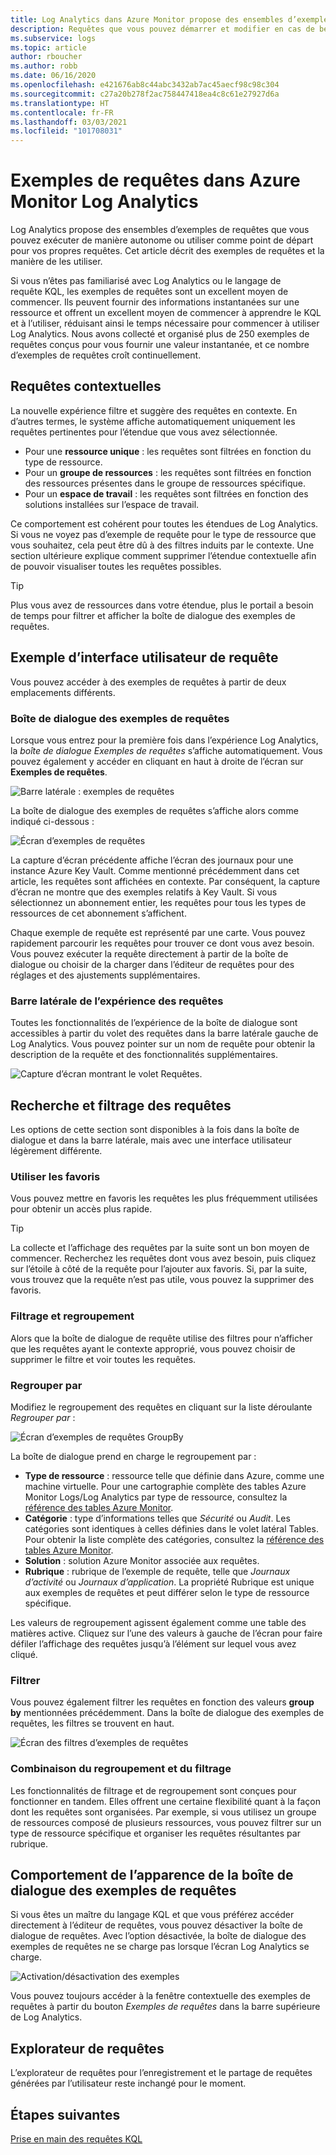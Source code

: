 ```yaml
---
title: Log Analytics dans Azure Monitor propose des ensembles d’exemples de requêtes que vous pouvez exécuter de manière autonome ou utiliser comme point de départ pour vos propres requêtes.
description: Requêtes que vous pouvez démarrer et modifier en cas de besoin
ms.subservice: logs
ms.topic: article
author: rboucher
ms.author: robb
ms.date: 06/16/2020
ms.openlocfilehash: e421676ab8c44abc3432ab7ac45aecf98c98c304
ms.sourcegitcommit: c27a20b278f2ac758447418ea4c8c61e27927d6a
ms.translationtype: HT
ms.contentlocale: fr-FR
ms.lasthandoff: 03/03/2021
ms.locfileid: "101708031"
---
```

# <a name="example-queries-in-azure-monitor-log-analytics"></a>Exemples de requêtes dans Azure Monitor Log Analytics
Log Analytics propose des ensembles d’exemples de requêtes que vous pouvez exécuter de manière autonome ou utiliser comme point de départ pour vos propres requêtes. Cet article décrit des exemples de requêtes et la manière de les utiliser.

Si vous n’êtes pas familiarisé avec Log Analytics ou le langage de requête KQL, les exemples de requêtes sont un excellent moyen de commencer. Ils peuvent fournir des informations instantanées sur une ressource et offrent un excellent moyen de commencer à apprendre le KQL et à l’utiliser, réduisant ainsi le temps nécessaire pour commencer à utiliser Log Analytics. Nous avons collecté et organisé plus de 250 exemples de requêtes conçus pour vous fournir une valeur instantanée, et ce nombre d’exemples de requêtes croît continuellement.

## <a name="in-context-queries"></a>Requêtes contextuelles

La nouvelle expérience filtre et suggère des requêtes en contexte. En d’autres termes, le système affiche automatiquement uniquement les requêtes pertinentes pour l’étendue que vous avez sélectionnée.

- Pour une **ressource unique** : les requêtes sont filtrées en fonction du type de ressource.
- Pour un **groupe de ressources** : les requêtes sont filtrées en fonction des ressources présentes dans le groupe de ressources spécifique.
- Pour un **espace de travail** : les requêtes sont filtrées en fonction des solutions installées sur l’espace de travail.

Ce comportement est cohérent pour toutes les étendues de Log Analytics. Si vous ne voyez pas d’exemple de requête pour le type de ressource que vous souhaitez, cela peut être dû à des filtres induits par le contexte. Une section ultérieure explique comment supprimer l’étendue contextuelle afin de pouvoir visualiser toutes les requêtes possibles.

> [!TIP]
> Plus vous avez de ressources dans votre étendue, plus le portail a besoin de temps pour filtrer et afficher la boîte de dialogue des exemples de requêtes.

## <a name="example-query-user-interface"></a>Exemple d’interface utilisateur de requête

Vous pouvez accéder à des exemples de requêtes à partir de deux emplacements différents.

### <a name="example-query-dialog"></a>Boîte de dialogue des exemples de requêtes

Lorsque vous entrez pour la première fois dans l’expérience Log Analytics, la *boîte de dialogue Exemples de requêtes* s’affiche automatiquement.  Vous pouvez également y accéder en cliquant en haut à droite de l’écran sur **Exemples de requêtes**.

![Barre latérale : exemples de requêtes](media/example-queries/sidebar-2.png)

La boîte de dialogue des exemples de requêtes s’affiche alors comme indiqué ci-dessous :  

![Écran d’exemples de requêtes](media/example-queries/example-query-start.png)

La capture d’écran précédente affiche l’écran des journaux pour une instance Azure Key Vault. Comme mentionné précédemment dans cet article, les requêtes sont affichées en contexte.  Par conséquent, la capture d’écran ne montre que des exemples relatifs à Key Vault. Si vous sélectionnez un abonnement entier, les requêtes pour tous les types de ressources de cet abonnement s’affichent.  

Chaque exemple de requête est représenté par une carte. Vous pouvez rapidement parcourir les requêtes pour trouver ce dont vous avez besoin. Vous pouvez exécuter la requête directement à partir de la boîte de dialogue ou choisir de la charger dans l’éditeur de requêtes pour des réglages et des ajustements supplémentaires.

### <a name="sidebar-query-experience"></a>Barre latérale de l’expérience des requêtes

Toutes les fonctionnalités de l’expérience de la boîte de dialogue sont accessibles à partir du volet des requêtes dans la barre latérale gauche de Log Analytics. Vous pouvez pointer sur un nom de requête pour obtenir la description de la requête et des fonctionnalités supplémentaires.

![Capture d’écran montrant le volet Requêtes.](media/example-queries/sidebar-3.png)

## <a name="finding-and-filtering-queries"></a>Recherche et filtrage des requêtes

Les options de cette section sont disponibles à la fois dans la boîte de dialogue et dans la barre latérale, mais avec une interface utilisateur légèrement différente.  

### <a name="use-favorites"></a>Utiliser les favoris

Vous pouvez mettre en favoris les requêtes les plus fréquemment utilisées pour obtenir un accès plus rapide.

> [!TIP]
> La collecte et l’affichage des requêtes par la suite sont un bon moyen de commencer. Recherchez les requêtes dont vous avez besoin, puis cliquez sur l’étoile à côté de la requête pour l’ajouter aux favoris. Si, par la suite, vous trouvez que la requête n’est pas utile, vous pouvez la supprimer des favoris.  

### <a name="filtering-and-group-by"></a>Filtrage et regroupement

Alors que la boîte de dialogue de requête utilise des filtres pour n’afficher que les requêtes ayant le contexte approprié, vous pouvez choisir de supprimer le filtre et voir toutes les requêtes.

### <a name="group-by"></a>Regrouper par

Modifiez le regroupement des requêtes en cliquant sur la liste déroulante *Regrouper par* :

![Écran d’exemples de requêtes GroupBy](media/example-queries/example-query-groupby.png)

La boîte de dialogue prend en charge le regroupement par :

- **Type de ressource** : ressource telle que définie dans Azure, comme une machine virtuelle. Pour une cartographie complète des tables Azure Monitor Logs/Log Analytics par type de ressource, consultez la [référence des tables Azure Monitor](/azure/azure-monitor/reference/tables/tables-resourcetype).  
- **Catégorie** : type d’informations telles que *Sécurité* ou *Audit*. Les catégories sont identiques à celles définies dans le volet latéral Tables. Pour obtenir la liste complète des catégories, consultez la [référence des tables Azure Monitor](/azure/azure-monitor/reference/tables/tables-category).  
- **Solution** : solution Azure Monitor associée aux requêtes.
- **Rubrique** : rubrique de l’exemple de requête, telle que *Journaux d’activité* ou *Journaux d’application*. La propriété Rubrique est unique aux exemples de requêtes et peut différer selon le type de ressource spécifique.

Les valeurs de regroupement agissent également comme une table des matières active. Cliquez sur l’une des valeurs à gauche de l’écran pour faire défiler l’affichage des requêtes jusqu’à l’élément sur lequel vous avez cliqué.

### <a name="filter"></a>Filtrer

Vous pouvez également filtrer les requêtes en fonction des valeurs **group by** mentionnées précédemment. Dans la boîte de dialogue des exemples de requêtes, les filtres se trouvent en haut.

![Écran des filtres d’exemples de requêtes](media/example-queries/example-query-filter.png)

### <a name="combining-group-by-and-filter"></a>Combinaison du regroupement et du filtrage

Les fonctionnalités de filtrage et de regroupement sont conçues pour fonctionner en tandem. Elles offrent une certaine flexibilité quant à la façon dont les requêtes sont organisées. Par exemple, si vous utilisez un groupe de ressources composé de plusieurs ressources, vous pouvez filtrer sur un type de ressource spécifique et organiser les requêtes résultantes par rubrique.

## <a name="sample-query-dialog-appearance-behavior"></a>Comportement de l’apparence de la boîte de dialogue des exemples de requêtes

Si vous êtes un maître du langage KQL et que vous préférez accéder directement à l’éditeur de requêtes, vous pouvez désactiver la boîte de dialogue de requêtes. Avec l’option désactivée, la boîte de dialogue des exemples de requêtes ne se charge pas lorsque l’écran Log Analytics se charge.

![Activation/désactivation des exemples](media/example-queries/examples-on-off.png)

Vous pouvez toujours accéder à la fenêtre contextuelle des exemples de requêtes à partir du bouton *Exemples de requêtes* dans la barre supérieure de Log Analytics.

## <a name="query-explorer"></a>Explorateur de requêtes

L’explorateur de requêtes pour l’enregistrement et le partage de requêtes générées par l’utilisateur reste inchangé pour le moment.

## <a name="next-steps"></a>Étapes suivantes

[Prise en main des requêtes KQL](./get-started-queries.md)